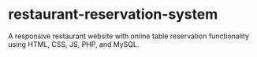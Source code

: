 # restaurant-reservation-system
A responsive restaurant website with online table reservation functionality using HTML, CSS, JS, PHP, and MySQL.
